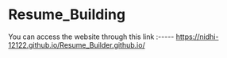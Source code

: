 # Resume_Building
You can access the website through this link :-----
https://nidhi-12122.github.io/Resume_Builder.github.io/
